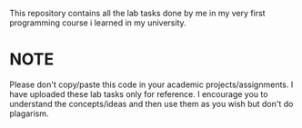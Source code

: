 This repository contains all the lab tasks done by me in my very first programming course i learned in my university.

# NOTE
Please don't copy/paste this code in your academic projects/assignments. I have uploaded these lab tasks only for reference. I encourage you to understand 
the concepts/ideas and then use them as you wish but don't do plagarism. 



